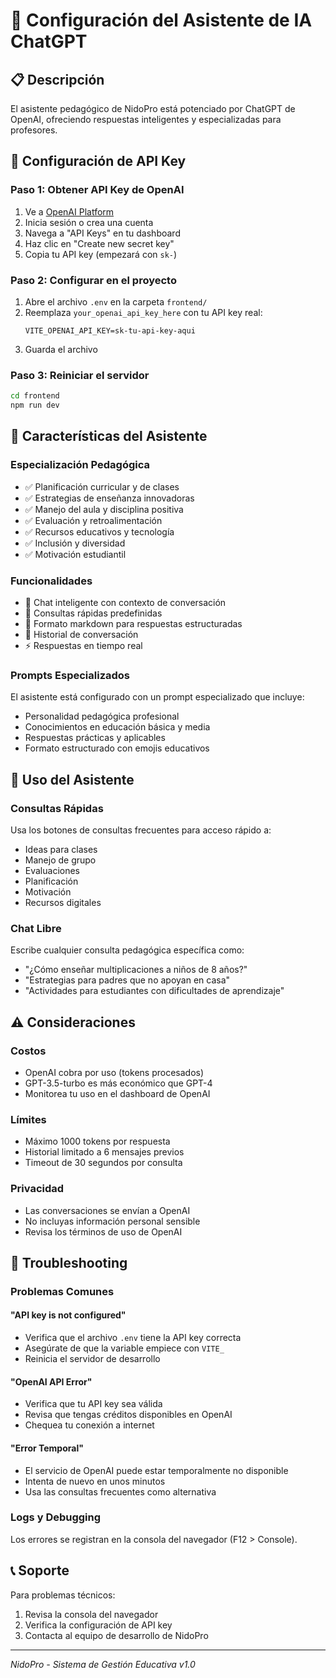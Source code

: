 # 🤖 Configuración del Asistente de IA ChatGPT

## 📋 Descripción
El asistente pedagógico de NidoPro está potenciado por ChatGPT de OpenAI, ofreciendo respuestas inteligentes y especializadas para profesores.

## 🔑 Configuración de API Key

### Paso 1: Obtener API Key de OpenAI
1. Ve a [OpenAI Platform](https://platform.openai.com/)
2. Inicia sesión o crea una cuenta
3. Navega a "API Keys" en tu dashboard
4. Haz clic en "Create new secret key"
5. Copia tu API key (empezará con `sk-`)

### Paso 2: Configurar en el proyecto
1. Abre el archivo `.env` en la carpeta `frontend/`
2. Reemplaza `your_openai_api_key_here` con tu API key real:
   ```
   VITE_OPENAI_API_KEY=sk-tu-api-key-aqui
   ```
3. Guarda el archivo

### Paso 3: Reiniciar el servidor
```bash
cd frontend
npm run dev
```

## 🎯 Características del Asistente

### Especialización Pedagógica
- ✅ Planificación curricular y de clases
- ✅ Estrategias de enseñanza innovadoras
- ✅ Manejo del aula y disciplina positiva
- ✅ Evaluación y retroalimentación
- ✅ Recursos educativos y tecnología
- ✅ Inclusión y diversidad
- ✅ Motivación estudiantil

### Funcionalidades
- 💬 Chat inteligente con contexto de conversación
- 🎯 Consultas rápidas predefinidas
- 📝 Formato markdown para respuestas estructuradas
- 🔄 Historial de conversación
- ⚡ Respuestas en tiempo real

### Prompts Especializados
El asistente está configurado con un prompt especializado que incluye:
- Personalidad pedagógica profesional
- Conocimientos en educación básica y media
- Respuestas prácticas y aplicables
- Formato estructurado con emojis educativos

## 🚀 Uso del Asistente

### Consultas Rápidas
Usa los botones de consultas frecuentes para acceso rápido a:
- Ideas para clases
- Manejo de grupo
- Evaluaciones
- Planificación
- Motivación
- Recursos digitales

### Chat Libre
Escribe cualquier consulta pedagógica específica como:
- "¿Cómo enseñar multiplicaciones a niños de 8 años?"
- "Estrategias para padres que no apoyan en casa"
- "Actividades para estudiantes con dificultades de aprendizaje"

## ⚠️ Consideraciones

### Costos
- OpenAI cobra por uso (tokens procesados)
- GPT-3.5-turbo es más económico que GPT-4
- Monitorea tu uso en el dashboard de OpenAI

### Límites
- Máximo 1000 tokens por respuesta
- Historial limitado a 6 mensajes previos
- Timeout de 30 segundos por consulta

### Privacidad
- Las conversaciones se envían a OpenAI
- No incluyas información personal sensible
- Revisa los términos de uso de OpenAI

## 🔧 Troubleshooting

### Problemas Comunes

#### "API key is not configured"
- Verifica que el archivo `.env` tiene la API key correcta
- Asegúrate de que la variable empiece con `VITE_`
- Reinicia el servidor de desarrollo

#### "OpenAI API Error"
- Verifica que tu API key sea válida
- Revisa que tengas créditos disponibles en OpenAI
- Chequea tu conexión a internet

#### "Error Temporal"
- El servicio de OpenAI puede estar temporalmente no disponible
- Intenta de nuevo en unos minutos
- Usa las consultas frecuentes como alternativa

### Logs y Debugging
Los errores se registran en la consola del navegador (F12 > Console).

## 📞 Soporte
Para problemas técnicos:
1. Revisa la consola del navegador
2. Verifica la configuración de API key
3. Contacta al equipo de desarrollo de NidoPro

---
*NidoPro - Sistema de Gestión Educativa v1.0*
